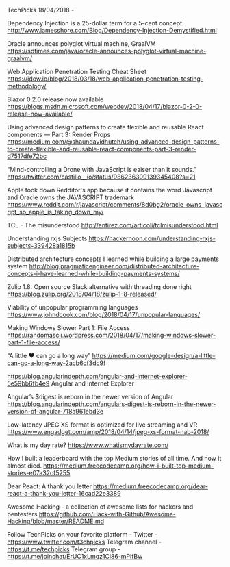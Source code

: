 TechPicks 18/04/2018 - 

Dependency Injection is a 25-dollar term for a 5-cent concept.
http://www.jamesshore.com/Blog/Dependency-Injection-Demystified.html

Oracle announces polyglot virtual machine, GraalVM
https://sdtimes.com/java/oracle-announces-polyglot-virtual-machine-graalvm/

Web Application Penetration Testing Cheat Sheet
https://jdow.io/blog/2018/03/18/web-application-penetration-testing-methodology/

Blazor 0.2.0 release now available
https://blogs.msdn.microsoft.com/webdev/2018/04/17/blazor-0-2-0-release-now-available/

Using advanced design patterns to create flexible and reusable React components — Part 3: Render Props
https://medium.com/@shaundavidhutch/using-advanced-design-patterns-to-create-flexible-and-reusable-react-components-part-3-render-d7517dfe72bc

“Mind-controlling a Drone with JavaScript is eaiser than it sounds.”
https://twitter.com/castillo__io/status/986236309139345408?s=21

Apple took down Redditor's app because it contains the word Javascript and Oracle owns the JAVASCRIPT trademark
https://www.reddit.com/r/javascript/comments/8d0bg2/oracle_owns_javascript_so_apple_is_taking_down_my/

TCL - The misunderstood
http://antirez.com/articoli/tclmisunderstood.html

Understanding rxjs Subjects
https://hackernoon.com/understanding-rxjs-subjects-339428a1815b

Distributed architecture concepts I learned while building a large payments system
http://blog.pragmaticengineer.com/distributed-architecture-concepts-i-have-learned-while-building-payments-systems/

Zulip 1.8: Open source Slack alternative with threading done right
https://blog.zulip.org/2018/04/18/zulip-1-8-released/

Viability of unpopular programming languages
https://www.johndcook.com/blog/2018/04/17/unpopular-languages/

Making Windows Slower Part 1: File Access
https://randomascii.wordpress.com/2018/04/17/making-windows-slower-part-1-file-access/

“A little ❤ can go a long way” 
https://medium.com/google-design/a-little-can-go-a-long-way-2acb6cf3dc9f

https://blog.angularindepth.com/angular-and-internet-explorer-5e59bb6fb4e9
Angular and Internet Explorer

Angular’s $digest is reborn in the newer version of Angular
https://blog.angularindepth.com/angulars-digest-is-reborn-in-the-newer-version-of-angular-718a961ebd3e

Low-latency JPEG XS format is optimized for live streaming and VR
https://www.engadget.com/amp/2018/04/14/jpeg-xs-format-nab-2018/

What is my day rate?
https://www.whatismydayrate.com/

How I built a leaderboard with the top Medium stories of all time. And how it almost died.
https://medium.freecodecamp.org/how-i-built-top-medium-stories-e07a32cf5255

Dear React: A thank you letter
https://medium.freecodecamp.org/dear-react-a-thank-you-letter-16cad22e3389

Awesome Hacking - a collection of awesome lists for hackers and pentesters
https://github.com/Hack-with-Github/Awesome-Hacking/blob/master/README.md

Follow TechPicks on your favorite platform -
Twitter - https://www.twitter.com/t3chpicks
Telegram channel - https://t.me/techpicks
Telegram group - https://t.me/joinchat/ErUC1xLmqz1Cl86-mPlfBw